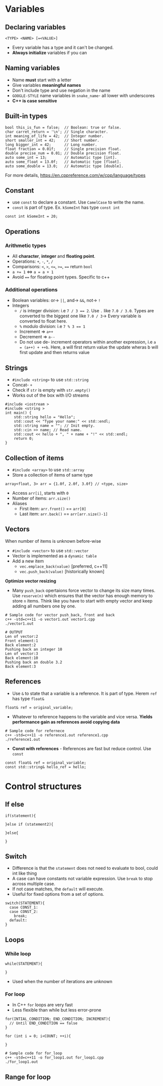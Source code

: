 # Variables

## Declaring variables

`<TYPE> <NAME> [=<VALUE>]`

- Every variable has a type and it can't be changed.
- **Always initialize** variables if you can

## Naming variables

- Name **must** start with a letter
- Give variables **meaningful names**
- Don't include type and use negation in the name
- `GOOGLE-STYLE` name variables in `snake_name`- all lower with underscores
- **C++ is case sensitive**

## Built-in types

```
bool this_is_fun = false;  // Boolean: true or false.
char carret_return = '\n'; // Single character.
int meaning_of_life = 42;  // Integer number.
short smaller_int = 42;    // Short number.
long bigger_int = 42;      // Long number.
float fraction = 0.01f;    // Single precision float.
double precise_num = 0.01; // Double precision float.
auto some_int = 13;        // Automatic type [int].
auto some_float = 13.0f;   // Automatic type [float].
auto some_double = 13.0;   // Automatic type [double].
```

For more details, https://en.cppreference.com/w/cpp/language/types

## Constant

- use `const` to declare a constant. Use `CamelCase` to write the name.
- `const` is part of type. Ex. `kSomeInt` has type `const int`

```
const int kSomeInt = 20;
```

## Operations

### Arithmetic types

- All **character**, **integer** and **floating point**.
- Operations: `+`, `-`, `*`, `/`
- Comparisons: `<`, `>`, `<=`, `>=`, `==` return `bool`
- `a += 1` <=> `a = a + 1`
- Avoid `==` for floating point types. Specific to c++

### Additional operations

- Boolean variables: or-> `||`, and-> `&&`, not-> `!`
- Integers
  - `/` is integer division: i.e `7 / 3 == 2`. Use `.` like `7.0 / 3.0`. Types are converted to the biggest one like `7.0 / 3`-> Every variable is converted to float here.
  - `%` modulo division: i.e `7 % 3 == 1`
  - Increment => `a++`
  - Decrement => `a--`
  - Do not use de- increment operators within another expression, i.e `a = (a++) + ++b`. Here, a will first return value the update wheras b will first update and then returns value

## Strings

- `#include <string>` to use `std::string`
- Concat- `+`
- Check if `str` is empty with `str.empty()`
- Works out of the box with I/O streams

```
#include <iostream >
#include <string >
int main() {
    std::string hello = "Hello";
    std::cout << "Type your name:" << std::endl;
    std::string name = ""; // Init empty.
    std::cin >> name; // Read name.
    std::cout << hello + ", " + name + "!" << std::endl;
    return 0;
}
```

## Collection of items

- `#include <array>` to use `std::array`
- Store a collection of items of same type

```
array<float, 3> arr = {1.0f, 2.0f, 3.0f} // <type, size>
```

- Access `arr[i]`, starts with `0`
- Number of items: `arr.size()`
- Aliases
  - First item: `arr.front()` == `arr[0]`
  - Last item: `arr.back()` == `arr[arr.size()-1]`

## Vectors

When number of items is unknown before-wise

- `#include <vector>` to use `std::vector`
- Vector is implemented as a `dynamic table`
- Add a new item
  - `vec.emplace_back(value)` [preferred, c++11]
  - `vec.push_back(value)` [historically known]

**Optimize vector resizing**

- Many `push_back` opertaions force vector to change its size many times. Use `reserve(n)` which ensures that the vector has enough memory to store `n` items. Think like you have to start with empty vector and keep adding all numbers one by one.

```
# Sample code for vector push_back, front and back
c++ -std=c++11 -o vector1.out vector1.cpp
./vector1.out

# OUTPUT
Len of vector:2
Front element:1
Back element:2
Pushing back an integer 10
Len of vector:3
Back element:10
Pushing back an double 3.2
Back element:3
```

## References

- Use `&` to state that a variable is a reference. It is part of type. Herem `ref` has type `float&`

```
float& ref = original_variable;
```

- Whatever to reference happens to the variable and vice versa. **Yields performance gain as references avoid copying data**

```
# Sample code for refernece
c++ -std=c++11 -o reference1.out reference1.cpp
./reference1.out
```

- **Const with references** - References are fast but reduce control. Use `const`

```
const float& ref = original_variable;
const std::string& hello_ref = hello;
```

# Control structures

## If else

```
if(statement){

}else if (statement2){

}else{

}
```

## Switch

- Difference is that the `statement` does not need to evaluate to bool, could int like thing
- A case can have constants not variable expression. Use `break` to stop across multiple case.
- If not case matches, the `default` will execute.
- Useful for fixed options from a set of options.

```
switch(STATEMENT){
  case CONST_1:
  case CONST_2:
    break;
  default:
}
```

## Loops

### While loop

```
while(STATEMENT){

}
```

- Used when the number of iterations are unknown

### For loop

- In C++ `for` loops are very fast
- Less flexible than while but less error-prone

```
for(INTIAL_CONDITION; END_CONDITION; INCREMENT){
  // Until END_CONDITION == false
}

for (int i = 0; i<COUNT; ++i){

}
```

```
# Sample code for for_loop
c++ -std=c++11 -o for_loop1.out for_loop1.cpp
./for_loop1.out
```

## Range for loop
